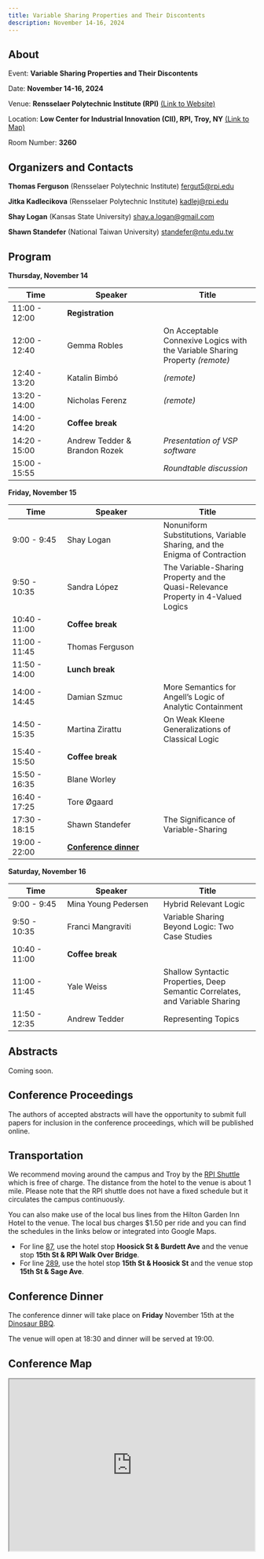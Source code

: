 ```yaml
---
title: Variable Sharing Properties and Their Discontents
description: November 14-16, 2024
---
```

## About
Event: **Variable Sharing Properties and Their Discontents**

Date: **November 14-16, 2024**

Venue: **Rensselaer Polytechnic Institute (RPI)** [(Link to Website)](https://www.rpi.edu/)

Location: **Low Center for Industrial Innovation (CII), RPI, Troy, NY** [(Link to Map)](https://www.google.com/maps/place/Low+Center+for+Industrial+Innovation/@42.7291622,-73.6786731,17z/data=!3m1!4b1!4m6!3m5!1s0x89de0fa0754f2517:0xc812ad6a8b0415a0!8m2!3d42.7291622!4d-73.6786731!16s%2Fm%2F027sqdl?entry=ttu&g_ep=EgoyMDI0MTAyMC4xIKXMDSoASAFQAw%3D%3D)

Room Number: **3260**

            
## Organizers and Contacts

**Thomas Ferguson** (Rensselaer Polytechnic Institute) fergut5@rpi.edu

**Jitka Kadlecikova** (Rensselaer Polytechnic Institute) kadlej@rpi.edu

**Shay Logan** (Kansas State University) shay.a.logan@gmail.com

**Shawn Standefer** (National Taiwan University) standefer@ntu.edu.tw


## Program

**Thursday, November 14**

| Time | Speaker | Title |
| --- | --- | --- |
| 11:00 - 12:00 | **Registration** | |
| 12:00 - 12:40 | Gemma Robles | On Acceptable Connexive Logics with the Variable Sharing Property *(remote)* |
| 12:40 - 13:20 | Katalin Bimbó | *(remote)* |
| 13:20 - 14:00 | Nicholas Ferenz | *(remote)* |
| 14:00 - 14:20 | **Coffee break** | |
| 14:20 - 15:00 | Andrew Tedder & Brandon Rozek | *Presentation of VSP software* |
| 15:00 - 15:55 | | *Roundtable discussion* | 


**Friday, November 15**

| Time | Speaker | Title |
| --- | --- | --- |
| 9:00 - 9:45 | Shay Logan | Nonuniform Substitutions, Variable Sharing, and the Enigma of Contraction |
| 9:50 - 10:35 | Sandra López | The Variable-Sharing Property and the Quasi-Relevance Property in 4-Valued Logics |
| 10:40 - 11:00 | **Coffee break** | |
| 11:00 - 11:45 | Thomas Ferguson | |
| 11:50 - 14:00 | **Lunch break**| |
| 14:00 - 14:45 | Damian Szmuc | More Semantics for Angell’s Logic of Analytic Containment |
| 14:50 - 15:35 | Martina Zirattu | On Weak Kleene Generalizations of Classical Logic |
| 15:40 - 15:50 | **Coffee break** | |
| 15:50 - 16:35 | Blane Worley | |
| 16:40 - 17:25 | Tore Øgaard | |
| 17:30 - 18:15 | Shawn Standefer| The Significance of Variable-Sharing |
| 19:00 - 22:00 | **[Conference dinner](#dinner)** | |


**Saturday, November 16**

| Time | Speaker | Title |
| --- | --- | --- |
| 9:00 - 9:45 | Mina Young Pedersen | Hybrid Relevant Logic |
| 9:50 - 10:35 | Franci Mangraviti | Variable Sharing Beyond Logic: Two Case Studies |
| 10:40 - 11:00 | **Coffee break** | |
| 11:00 - 11:45 | Yale Weiss | Shallow Syntactic Properties, Deep Semantic Correlates, and Variable Sharing |
| 11:50 - 12:35 | Andrew Tedder | Representing Topics |


## Abstracts

Coming soon.

## Conference Proceedings

The authors of accepted abstracts will have the opportunity to submit full papers for inclusion in the conference proceedings, which will be published online.

## Transportation

We recommend moving around the campus and Troy by the [RPI Shuttle](https://info.rpi.edu/rpi-parking-and-transportation/08/27/2024/campus-shuttle-service-hours-operation) which is free of charge. The distance from the hotel to the venue is about 1 mile. Please note that the RPI shuttle does not have a fixed schedule but it circulates the campus continuously.

You can also make use of the local bus lines from the Hilton Garden Inn Hotel to the venue. The local bus charges $1.50 per ride and you can find the schedules in the links below or integrated into Google Maps.
- For line [87](https://www.cdta.org/schedules-route-detail?route_id=87), use the hotel stop **Hoosick St & Burdett Ave** and the venue stop **15th St & RPI Walk Over Bridge**.
- For line [289](https://www.cdta.org/schedules-route-detail?route_id=87), use the hotel stop **15th St & Hoosick St** and the venue stop **15th St & Sage Ave**.


## <a name="dinner"></a> Conference Dinner

The conference dinner will take place on **Friday** November 15th at the [Dinosaur BBQ](https://dinosaurbarbque.com/locations/troy). 

The venue will open at 18:30 and dinner will be served at 19:00. 


## Conference Map 

<iframe src="https://www.google.com/maps/d/embed?mid=1ZXIjryVOQ0L2B1aJ1txSgvlS9hb_TlM&ehbc=2E312F" width="500" height="350"></iframe>


<style>

table th:first-of-type {
    width: 20%;
}
table th:nth-of-type(2) {
    width: 35%;
}

table th:nth-of-type(3) { width: 35%
}


              
header .project-name {
  font-size: 2.5rem;
}

header .project-tagline {
  display: none;
}

header .btn {
  display: none;
}
</style>

